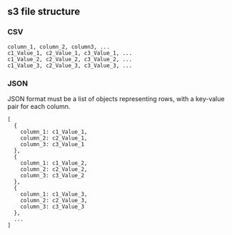 ## s3 file structure
### CSV
```
column_1, column_2, column3, ...
c1_Value_1, c2_Value_1, c3_Value_1, ...
c1_Value_2, c2_Value_2, c3_Value_2, ...
c1_Value_3, c2_Value_3, c3_Value_3, ...
```

### JSON
JSON format must be a list of objects representing rows, with a key-value pair for each column.
```
[
  {
    column_1: c1_Value_1,
    column_2: c2_Value_1, 
    column_3: c3_Value_1
  },
  {
    column_1: c1_Value_2,
    column_2: c2_Value_2, 
    column_3: c3_Value_2
  },
  {
    column_1: c1_Value_3,
    column_2: c2_Value_3, 
    column_3: c3_Value_3
  },
  ...
]
```
